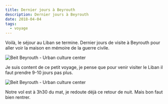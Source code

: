 ```yaml
---
title: Dernier jours à Beyrouth
description: Dernier jours à Beyrouth
date: 2018-04-04
tags:
  - voyage
---
```


Voilà, le séjour au Liban se termine. Dernier jours de visite à Beyrouth pour aller voir la maison en mémoire de la guerre civile.

![Beit Beyrouth - Urban culture center](/img/6f295aaf-e258-4164-9b3e-5d264205ef62-r90.jpg "Beit Beyrouth - Urban culture center")

Je suis content de ce petit voyage, je pense que pour venir visiter le Liban il faut prendre 9-10 jours pas plus.

![Beit Beyrouth - Urban culture center](/img/5e76e372-e41d-45a9-ae3b-c9b4e99ee4c4-r90.jpg "Beit Beyrouth - Urban culture center")

Notre vol est à 3h30 du mat, je redoute déjà ce retour de nuit. Mais bon faut bien rentrer.